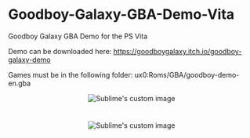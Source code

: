 # Goodboy-Galaxy-GBA-Demo-Vita
Goodboy Galaxy GBA Demo for the PS Vita

Demo can be downloaded here: https://goodboygalaxy.itch.io/goodboy-galaxy-demo

Games must be in the following folder: ux0:Roms/GBA/goodboy-demo-en.gba

<!-- LiveArea -->
<p align="center">
  <img src="https://github.com/DRok17/Goodboy-Galaxy-GBA-Demo-Vita/assets/81541725/69ebd026-76e8-4e33-99a5-9426141eca7c?raw=true" alt="Sublime's custom image"/>
</p>

<!-- Spacer -->
<p align="center">
  <img width="10" height="10" src="https://user-images.githubusercontent.com/81541725/168428087-611fe26a-aeb0-4617-98d7-9a239ea716d8.png">
</p>

<!-- Icon -->
<p align="center">
  <img src="https://github.com/DRok17/Goodboy-Galaxy-GBA-Demo-Vita/assets/81541725/7c91e9cb-4531-4864-a6c3-e13f12110166?raw=true" alt="Sublime's custom image"/>
</p>


